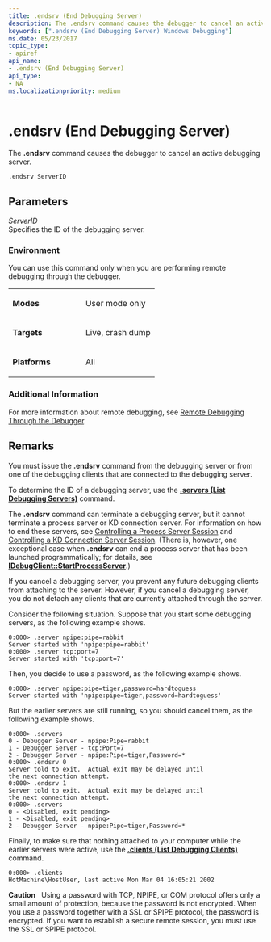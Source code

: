 ```yaml
---
title: .endsrv (End Debugging Server)
description: The .endsrv command causes the debugger to cancel an active debugging server.
keywords: [".endsrv (End Debugging Server) Windows Debugging"]
ms.date: 05/23/2017
topic_type:
- apiref
api_name:
- .endsrv (End Debugging Server)
api_type:
- NA
ms.localizationpriority: medium
---
```


# .endsrv (End Debugging Server)


The **.endsrv** command causes the debugger to cancel an active debugging server.

```dbgcmd
.endsrv ServerID 
```

## <span id="ddk_meta_end_debugging_server_dbg"></span><span id="DDK_META_END_DEBUGGING_SERVER_DBG"></span>Parameters


<span id="_______ServerID______"></span><span id="_______serverid______"></span><span id="_______SERVERID______"></span> *ServerID*   
Specifies the ID of the debugging server.

### <span id="Environment"></span><span id="environment"></span><span id="ENVIRONMENT"></span>Environment

You can use this command only when you are performing remote debugging through the debugger.

<table>
<colgroup>
<col width="50%" />
<col width="50%" />
</colgroup>
<tbody>
<tr class="odd">
<td align="left"><p><strong>Modes</strong></p></td>
<td align="left"><p>User mode only</p></td>
</tr>
<tr class="even">
<td align="left"><p><strong>Targets</strong></p></td>
<td align="left"><p>Live, crash dump</p></td>
</tr>
<tr class="odd">
<td align="left"><p><strong>Platforms</strong></p></td>
<td align="left"><p>All</p></td>
</tr>
</tbody>
</table>

 

### <span id="Additional_Information"></span><span id="additional_information"></span><span id="ADDITIONAL_INFORMATION"></span>Additional Information

For more information about remote debugging, see [Remote Debugging Through the Debugger](remote-debugging-through-the-debugger.md).

Remarks
-------

You must issue the **.endsrv** command from the debugging server or from one of the debugging clients that are connected to the debugging server.

To determine the ID of a debugging server, use the [**.servers (List Debugging Servers)**](-servers--list-debugging-servers-.md) command.

The **.endsrv** command can terminate a debugging server, but it cannot terminate a process server or KD connection server. For information on how to end these servers, see [Controlling a Process Server Session](controlling-a-process-server-session.md) and [Controlling a KD Connection Server Session](controlling-a-kd-connection-server-session.md). (There is, however, one exceptional case when **.endsrv** can end a process server that has been launched programmatically; for details, see [**IDebugClient::StartProcessServer**](/windows-hardware/drivers/ddi/dbgeng/nf-dbgeng-idebugclient5-startprocessserver).)

If you cancel a debugging server, you prevent any future debugging clients from attaching to the server. However, if you cancel a debugging server, you do not detach any clients that are currently attached through the server.

Consider the following situation. Suppose that you start some debugging servers, as the following example shows.

```dbgcmd
0:000> .server npipe:pipe=rabbit
Server started with 'npipe:pipe=rabbit'
0:000> .server tcp:port=7
Server started with 'tcp:port=7'
```

Then, you decide to use a password, as the following example shows.

```dbgcmd
0:000> .server npipe:pipe=tiger,password=hardtoguess
Server started with 'npipe:pipe=tiger,password=hardtoguess'
```

But the earlier servers are still running, so you should cancel them, as the following example shows.

```dbgcmd
0:000> .servers
0 - Debugger Server - npipe:Pipe=rabbit
1 - Debugger Server - tcp:Port=7
2 - Debugger Server - npipe:Pipe=tiger,Password=*
0:000> .endsrv 0
Server told to exit.  Actual exit may be delayed until
the next connection attempt.
0:000> .endsrv 1
Server told to exit.  Actual exit may be delayed until
the next connection attempt.
0:000> .servers
0 - <Disabled, exit pending>
1 - <Disabled, exit pending>
2 - Debugger Server - npipe:Pipe=tiger,Password=*
```

Finally, to make sure that nothing attached to your computer while the earlier servers were active, use the [**.clients (List Debugging Clients)**](-clients--list-debugging-clients-.md) command.

```dbgcmd
0:000> .clients
HotMachine\HostUser, last active Mon Mar 04 16:05:21 2002
```

**Caution**   Using a password with TCP, NPIPE, or COM protocol offers only a small amount of protection, because the password is not encrypted. When you use a password together with a SSL or SPIPE protocol, the password is encrypted. If you want to establish a secure remote session, you must use the SSL or SPIPE protocol.

 

 

